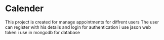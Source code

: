 # Calender
This project is created for manage appointments for diffrent users
The user can register with his details and login 
for authentication i use jason web token 
i use in mongodb for database
